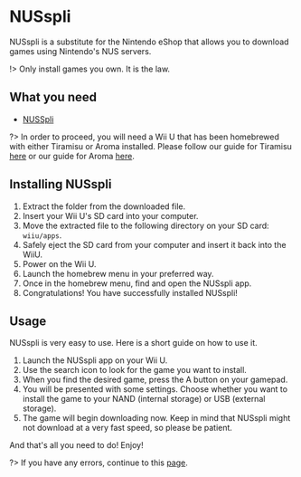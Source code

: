 # NUSspli

NUSspli is a substitute for the Nintendo eShop that allows you to download games using Nintendo's NUS servers.

!> Only install games you own. It is the law.

## What you need
- [NUSSpli](https://github.com/V10lator/NUSspli/releases)

?> In order to proceed, you will need a Wii U that has been homebrewed with either Tiramisu or Aroma installed. Please follow our guide for Tiramisu [here](https://wiiu.skyybrew.xyz/#/sd) or our guide for Aroma [here](https://wiiu.skyybrew.xyz/#/startaroma).

## Installing NUSspli

1. Extract the folder from the downloaded file.
2. Insert your Wii U's SD card into your computer.
3. Move the extracted file to the following directory on your SD card: `wiiu/apps`.
4. Safely eject the SD card from your computer and insert it back into the WiiU.
5. Power on the Wii U.
6. Launch the homebrew menu in your preferred way.
7. Once in the homebrew menu, find and open the NUSspli app.
8. Congratulations! You have successfully installed NUSspli!

## Usage

NUSspli is very easy to use. Here is a short guide on how to use it.

1. Launch the NUSspli app on your Wii U.
2. Use the search icon to look for the game you want to install.
3. When you find the desired game, press the A button on your gamepad.
4. You will be presented with some settings. Choose whether you want to install the game to your NAND (internal storage) or USB (external storage).
5. The game will begin downloading now. Keep in mind that NUSspli might not download at a very fast speed, so please be patient.

And that's all you need to do! Enjoy!

?> If you have any errors, continue to this [page](https://wiiu.skyybrew.xyz/#/NUSspliTroubleshooting).




